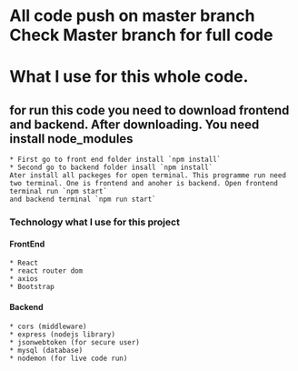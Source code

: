 # All code push on master branch Check Master branch for full code

# What I use for this whole code.

## for run this code you need to download frontend and backend. After downloading. You need install node_modules

    * First go to front end folder install `npm install`
    * Second go to backend folder insall `npm install`
    Ater install all packeges for open terminal. This programme run need two terminal. One is frontend and anoher is backend. Open frontend terminal run `npm start`
    and backend terminal `npm run start`

### Technology what I use for this project

#### FrontEnd

    * React
    * react router dom
    * axios
    * Bootstrap

#### Backend

    * cors (middleware)
    * express (nodejs library)
    * jsonwebtoken (for secure user)
    * mysql (database)
    * nodemon (for live code run)
